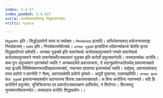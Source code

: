 ```yaml
---
index: 3.4.27
index_padded: 3.4.027
sutra: अन्यथैवंकथमित्थंसु सिद्धाप्रयोगश्चेत्
vritti: nyasa

---
```

`सिद्धाप्रयोगः` इति। सिद्धोऽप्रयोगो यस्य स तथोक्तः। `निरर्थकत्वात्` इत्यादि। अभिधेयाभावात् प्रयोजनाभावाद्वा निरर्थकत्वम्। `एवमेव` इति। निरर्थकत्वमेवेत्यर्थः। `अन्यथा भुङ्क्ते` इत्यादिना तदेवानर्थकत्वं चेतसि कृत्वा सिद्धाप्रयोगतां दर्शयति। अन्यथा भुङ्क्ते इति यावानेवार्थः करोतावप्रयुज्यमाने गम्यते तावानेवार्थः करोतावप्रयुज्यमाने गम्यते तावानेवार्थोऽन्यथाकारं भुङ्क्त इति करोतौ प्रयुज्यमानेऽपि। तस्मादनर्थकः करोतिः। कथं पुनः प्रयुज्यमान एवानर्थको भवति ? अन्यथादयेते प्रकारवचनाः, ते यदानुप्रयोगधातोरर्थस् प्रकारमाचक्षते तदा कृञपि तैर्विशेष्यमाणस्तदीयप्रकारमाचष्टे, गचान्यत एवावगत इत्यनर्थको भवति। यद्येवम्, अवगतार्थत्वात् तस्य प्रयोगो न प्राप्नोति ? नैवम्; अवगतार्थमपि प्रयोगो दृश्यते-- अपूपौ द्वावानय, पचाम्यहमिति।
`अन्यथा कृत्वा शिरो भुङ्क्ते` इत्यत्रान्यथाशब्देन पदान्तरस्य शिरसः प्रकारमाख्यायते। स विना करोतिना नावगम्यते। यदि हि करोतिर्न प्रयुज्येत, भुजिक्रियागत एव प्रकारोऽन्यथालक्षणः प्रतीयतेत, न शिरोगतः। शिरसस्तु भुज्यमानतैवावगम्येत। तस्मान्नात्र करोतिः शिद्धाप्रयोगः।।